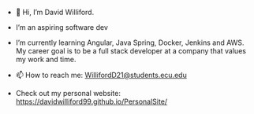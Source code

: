 - 👋 Hi, I’m David Williford. 
- I’m an aspiring software dev
- I’m currently learning Angular, Java Spring, Docker, Jenkins and AWS. My career goal is to be a full stack developer at a company that values my work and time.

- 📫 How to reach me: WillifordD21@students.ecu.edu

- Check out my personal website: https://davidwilliford99.github.io/PersonalSite/

<!---
davidwilliford99/davidwilliford99 is a ✨ special ✨ repository because its `README.md` (this file) appears on your GitHub profile.
You can click the Preview link to take a look at your changes.
--->
